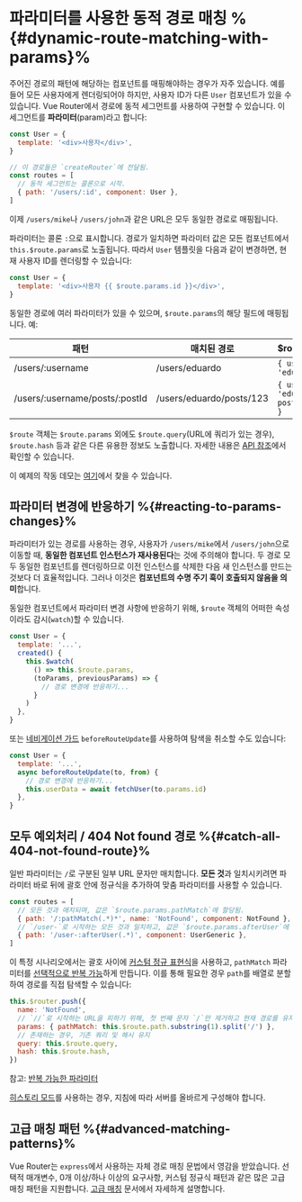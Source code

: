 # 파라미터를 사용한 동적 경로 매칭 %{#dynamic-route-matching-with-params}%

<VueSchoolLink
href="https://vueschool.io/lessons/dynamic-routes"
title="Learn about dynamic route matching with params"
/>

주어진 경로의 패턴에 해당하는 컴포넌트를 매핑해야하는 경우가 자주 있습니다. 예를 들어 모든 사용자에게 렌더링되어야 하지만, 사용자 ID가 다른 `User` 컴포넌트가 있을 수 있습니다. Vue Router에서 경로에 동적 세그먼트를 사용하여 구현할 수 있습니다. 이 세그먼트를 **파라미터**(param)라고 합니다:

```js
const User = {
  template: '<div>사용자</div>',
}

// 이 경로들은 `createRouter`에 전달됨.
const routes = [
  // 동적 세그먼트는 콜론으로 시작.
  { path: '/users/:id', component: User },
]
```

이제 `/users/mike`나 `/users/john`과 같은 URL은 모두 동일한 경로로 매핑됩니다.

파라미터는 콜론 `:`으로 표시합니다. 경로가 일치하면 파라미터 값은 모든 컴포넌트에서 `this.$route.params`로 노출됩니다. 따라서 `User` 템플릿을 다음과 같이 변경하면, 현재 사용자 ID를 렌더링할 수 있습니다:

```js
const User = {
  template: '<div>사용자 {{ $route.params.id }}</div>',
}
```

동일한 경로에 여러 파라미터가 있을 수 있으며, `$route.params`의 해당 필드에 매핑됩니다. 예:

| 패턴                            | 매치된 경로               | \$route.params                           |
|--------------------------------|--------------------------| ---------------------------------------- |
| /users/:username               | /users/eduardo           | `{ username: 'eduardo' }`                |
| /users/:username/posts/:postId | /users/eduardo/posts/123 | `{ username: 'eduardo', postId: '123' }` |

`$route` 객체는 `$route.params` 외에도 `$route.query`(URL에 쿼리가 있는 경우), `$route.hash` 등과 같은 다른 유용한 정보도 노출합니다. 자세한 내용은 [API 참조](/api/interfaces/RouteLocationNormalized.html)에서 확인할 수 있습니다.

이 예제의 작동 데모는 [여기](https://codesandbox.io/s/route-params-vue-router-examples-mlb14?from-embed&initialpath=%2Fusers%2Feduardo%2Fposts%2F1)에서 찾을 수 있습니다.

<!-- <iframe
  src="https://codesandbox.io/embed//route-params-vue-router-examples-mlb14?fontsize=14&theme=light&view=preview&initialpath=%2Fusers%2Feduardo%2Fposts%2F1"
  style="width:100%; height:500px; border:0; border-radius: 4px; overflow:hidden;"
  title="Route Params example"
  allow="accelerometer; ambient-light-sensor; camera; encrypted-media; geolocation; gyroscope; hid; microphone; midi; payment; usb; vr; xr-spatial-tracking"
  sandbox="allow-forms allow-modals allow-popups allow-presentation allow-same-origin allow-scripts"
></iframe> -->

## 파라미터 변경에 반응하기 %{#reacting-to-params-changes}%

<VueSchoolLink
href="https://vueschool.io/lessons/reacting-to-param-changes"
title="Learn how to react to param changes"
/>

파라미터가 있는 경로를 사용하는 경우, 사용자가 `/users/mike`에서 `/users/john`으로 이동할 때, **동일한 컴포넌트 인스턴스가 재사용된다**는 것에 주의해야 합니다. 두 경로 모두 동일한 컴포넌트를 렌더링하므로 이전 인스턴스를 삭제한 다음 새 인스턴스를 만드는 것보다 더 효율적입니다. 그러나 이것은 **컴포넌트의 수명 주기 훅이 호출되지 않음을 의미**합니다.

동일한 컴포넌트에서 파라미터 변경 사항에 반응하기 위해, `$route` 객체의 어떠한 속성이라도 감시(`watch`)할 수 있습니다.

```js
const User = {
  template: '...',
  created() {
    this.$watch(
      () => this.$route.params,
      (toParams, previousParams) => {
        // 경로 변경에 반응하기...
      }
    )
  },
}
```

또는 [네비게이션 가드](../advanced/navigation-guards.md) `beforeRouteUpdate`를 사용하여 탐색을 취소할 수도 있습니다:

```js
const User = {
  template: '...',
  async beforeRouteUpdate(to, from) {
    // 경로 변경에 반응하기...
    this.userData = await fetchUser(to.params.id)
  },
}
```

## 모두 예외처리 / 404 Not found 경로 %{#catch-all-404-not-found-route}%

<VueSchoolLink
href="https://vueschool.io/lessons/404-not-found-page"
title="Learn how to make a catch all/404 not found route"
/>

일반 파라미터는 `/`로 구분된 일부 URL 문자만 매치합니다. **모든 것**과 일치시키려면 파라미터 바로 뒤에 괄호 안에 정규식을 추가하여 맞춤 파라미터를 사용할 수 있습니다.

```js
const routes = [
  // 모든 것과 매치되며, 값은 `$route.params.pathMatch`에 할당됨.
  { path: '/:pathMatch(.*)*', name: 'NotFound', component: NotFound },
  // `/user-`로 시작하는 모든 것과 일치하고, 값은 `$route.params.afterUser`에 할당됨.
  { path: '/user-:afterUser(.*)', component: UserGeneric },
]
```

이 특정 시나리오에서는 괄호 사이에 [커스텀 정규 표현식](route-matching-syntax.md#custom-regexp-in-params)을 사용하고, `pathMatch` 파라미터를 [선택적으로 반복 가능](route-matching-syntax.md#optional-parameters)하게 만듭니다. 이를 통해 필요한 경우 `path`를 배열로 분할하여 경로를 직접 탐색할 수 있습니다:

```js
this.$router.push({
  name: 'NotFound',
  // `//`로 시작하는 URL을 피하기 위해, 첫 번째 문자 `/`만 제거하고 현재 경로를 유지
  params: { pathMatch: this.$route.path.substring(1).split('/') },
  // 존재하는 경우, 기존 쿼리 및 해시 유지
  query: this.$route.query,
  hash: this.$route.hash,
})
```

참고: [반복 가능한 파라미터](route-matching-syntax.md#repeatable-params)

[히스토리 모드](history-mode.md)를 사용하는 경우, 지침에 따라 서버를 올바르게 구성해야 합니다.

## 고급 매칭 패턴 %{#advanced-matching-patterns}%

Vue Router는 `express`에서 사용하는 자체 경로 매칭 문법에서 영감을 받았습니다. 선택적 매개변수, 0개 이상/하나 이상의 요구사항, 커스텀 정규식 패턴과 같은 많은 고급 매칭 패턴을 지원합니다. [고급 매칭](route-matching-syntax.md) 문서에서 자세하게 설명합니다.
